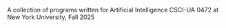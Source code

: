 A collection of programs written for Artificial Intelligence CSCI-UA 0472 at New York University, Fall 2025

